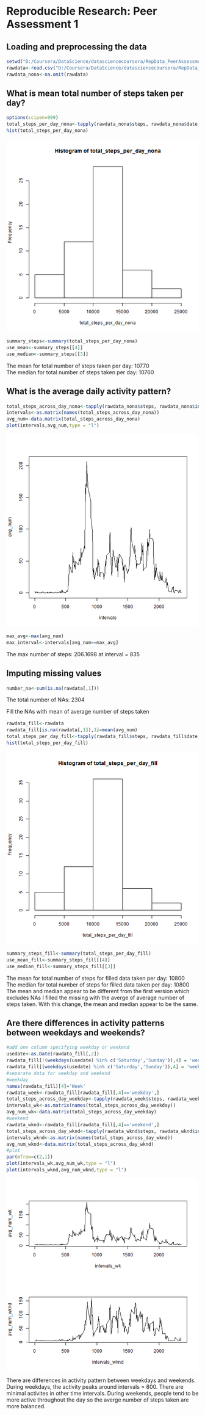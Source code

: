 # Reproducible Research: Peer Assessment 1


## Loading and preprocessing the data

```r
setwd("D:/Coursera/DataScience/datasciencecoursera/RepData_PeerAssessment1")
rawdata<-read.csv("D:/Coursera/DataScience/datasciencecoursera/RepData_PeerAssessment1/activity.csv")
rawdata_nona<-na.omit(rawdata)
```
## What is mean total number of steps taken per day?

```r
options(scipen=999)
total_steps_per_day_nona<-tapply(rawdata_nona$steps, rawdata_nona$date, sum)
hist(total_steps_per_day_nona)
```

![plot of chunk unnamed-chunk-2](figure/unnamed-chunk-2.png) 

```r
summary_steps<-summary(total_steps_per_day_nona)
use_mean<-summary_steps[[4]]
use_median<-summary_steps[[3]]
```
The mean for total number of steps taken per day: 10770  
The median for total number of steps taken per day: 10760
## What is the average daily activity pattern?

```r
total_steps_across_day_nona<-tapply(rawdata_nona$steps, rawdata_nona$interval,mean)
intervals<-as.matrix(names(total_steps_across_day_nona))
avg_num<-data.matrix(total_steps_across_day_nona)
plot(intervals,avg_num,type = "l")
```

![plot of chunk unnamed-chunk-3](figure/unnamed-chunk-3.png) 

```r
max_avg<-max(avg_num)
max_interval<-intervals[avg_num==max_avg]
```
The max number of steps: 206.1698 at interval = 835

## Imputing missing values

```r
number_na<-sum(is.na(rawdata[,1]))
```
The total number of NAs: 2304  

Fill the NAs with mean of average number of steps taken

```r
rawdata_fill<-rawdata
rawdata_fill[is.na(rawdata[,1]),1]=mean(avg_num)
total_steps_per_day_fill<-tapply(rawdata_fill$steps, rawdata_fill$date, sum)
hist(total_steps_per_day_fill)
```

![plot of chunk unnamed-chunk-5](figure/unnamed-chunk-5.png) 

```r
summary_steps_fill<-summary(total_steps_per_day_fill)
use_mean_fill<-summary_steps_fill[[4]]
use_median_fill<-summary_steps_fill[[3]]
```
The mean for total number of steps for filled data taken per day: 10800  
The median for total number of steps for filled data taken per day: 10800
The mean and median appear to be different from the first version which excludes NAs
I filled the missing with the averge of average number of steps taken.  With this change, the mean and median appear to be the same.

## Are there differences in activity patterns between weekdays and weekends?

```r
#add one column specifying weekday or weekend
usedate<-as.Date(rawdata_fill[,2])
rawdata_fill[!(weekdays(usedate) %in% c('Saturday','Sunday')),4] = 'weekday'
rawdata_fill[(weekdays(usedate) %in% c('Saturday','Sunday')),4] = 'weekend'
#separate data for weekday and weekend
#weekday
names(rawdata_fill)[4]='Week'
rawdata_week<-rawdata_fill[rawdata_fill[,4]=='weekday',]
total_steps_across_day_weekday<-tapply(rawdata_week$steps, rawdata_week$interval,mean)
intervals_wk<-as.matrix(names(total_steps_across_day_weekday))
avg_num_wk<-data.matrix(total_steps_across_day_weekday)
#weekend
rawdata_wknd<-rawdata_fill[rawdata_fill[,4]=='weekend',]
total_steps_across_day_wknd<-tapply(rawdata_wknd$steps, rawdata_wknd$interval,mean)
intervals_wknd<-as.matrix(names(total_steps_across_day_wknd))
avg_num_wknd<-data.matrix(total_steps_across_day_wknd)
#plot
par(mfrow=c(2,1))
plot(intervals_wk,avg_num_wk,type = "l")
plot(intervals_wknd,avg_num_wknd,type = "l")
```

![plot of chunk unnamed-chunk-6](figure/unnamed-chunk-6.png) 

  
There are differences in activity pattern between weekdays and weekends.  During weekdays, the activity peaks around intervals = 800.  There are minimal activites in other time intervals.  During weekends, people tend to be more active throughout the day so the averge number of steps taken are more balanced.  

